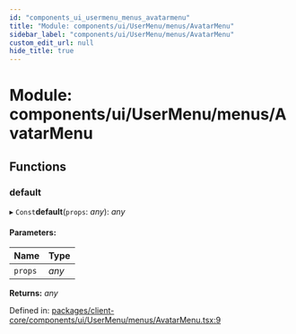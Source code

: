 ```yaml
---
id: "components_ui_usermenu_menus_avatarmenu"
title: "Module: components/ui/UserMenu/menus/AvatarMenu"
sidebar_label: "components/ui/UserMenu/menus/AvatarMenu"
custom_edit_url: null
hide_title: true
---
```


# Module: components/ui/UserMenu/menus/AvatarMenu

## Functions

### default

▸ `Const`**default**(`props`: *any*): *any*

#### Parameters:

Name | Type |
:------ | :------ |
`props` | *any* |

**Returns:** *any*

Defined in: [packages/client-core/components/ui/UserMenu/menus/AvatarMenu.tsx:9](https://github.com/xr3ngine/xr3ngine/blob/56376a778/packages/client-core/components/ui/UserMenu/menus/AvatarMenu.tsx#L9)
